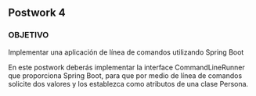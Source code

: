 ## Postwork 4

### OBJETIVO
Implementar una aplicación de línea de comandos utilizando Spring Boot

En este postwork deberás implementar la interface CommandLineRunner que proporciona Spring Boot, para que por medio de línea de comandos solicite dos valores y los establezca como atributos de una clase Persona.

